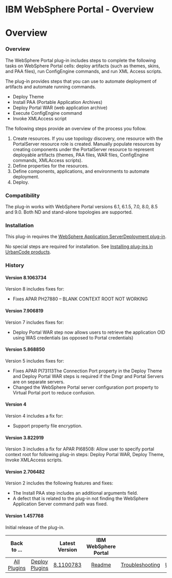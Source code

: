 
IBM WebSphere Portal - Overview
===============================

# Overview



### Overview




 


The WebSphere Portal plug-in includes steps to complete the following tasks on WebSphere Portal cells: deploy artifacts (such as themes, skins, and PAA files), run ConfigEngine commands, and run XML Access scripts.


The plug-in provides steps that you can use to automate deployment of artifacts and automate running commands.


* Deploy Theme
* Install PAA (Portable Application Archives)
* Deploy Portal WAR (web application archive)
* Execute ConfigEngine command
* Invoke XMLAccess script


The following steps provide an overview of the process you follow.


1. Create resources. If you use topology discovery, one resource with the PortalServer resource role is created. Manually populate resources by creating components under the PortalServer resource to represent deployable artifacts (themes, PAA files, WAR files, ConfigEngine commands, XMLAccess scripts).
2. Define properties for the resources.
3. Define components, applications, and environments to automate deployment.
4. Deploy.


### Compatibility


The plug-in works with WebSphere Portal versions 6.1, 6.1.5, 7.0, 8.0, 8.5 and 9.0. Both ND and stand-alone topologies are supported.


### Installation


This plug-in requires the [WebSphere Application ServerDeployment plug-in](https://www.urbancode.com/plugin/websphere-application-server-deployment/93-2/).


No special steps are required for installation. See [Installing plug-ins in UrbanCode products](https://www.urbancode.com/resource/installing-plug-ins-in-urbancode-products/ "Installing plug-ins in UrbanCode products").


### History


#### Version 8.1063734


Version 8 includes fixes for:


* Fixes APAR PH27880 – BLANK CONTEXT ROOT NOT WORKING


#### Version 7.906819


Version 7 includes fixes for:


* Deploy Portal WAR step now allows users to retrieve the application OID using WAS credentials (as opposed to Portal credentials)


#### Version 5.868850


Version 5 includes fixes for:


* Fixes APAR PI73113The Connection Port property in the Deploy Theme and Deploy Portal WAR steps is required if the Dmgr and Portal Servers are on separate servers.
* Changed the WebSphere Portal server configuration port property to Virtual Portal port to reduce confusion.


#### Version 4


Version 4 includes a fix for:


* Support property file encryption.


#### Version 3.822919


Version 3 includes a fix for APAR PI68508: Allow user to specify portal context root for following plug-in steps: Deploy Portal WAR, Deploy Theme, Invoke XMLAccess scripts.


#### Version 2.706482


Version 2 includes the following features and fixes:


* The Install PAA step includes an additional arguments field.
* A defect that is related to the plug-in not finding the WebSphere Application Server command path was fixed.


#### Version 1.457768


Initial release of the plug-in. 




|Back to ...||Latest Version|IBM WebSphere Portal |||||
| :---: | :---: | :---: | :---: | :---: | :---: | :---: | :---: |
|[All Plugins](../../index.md)|[Deploy Plugins](../README.md)|[8.1100783](https://raw.githubusercontent.com/UrbanCode/IBM-UCD-PLUGINS/main/files/WebSpherePortal/WebSpherePortal-8.1100783.zip)|[Readme](README.md)|[Troubleshooting](troubleshooting.md)|[Usage](usage.md)|[Steps](steps.md)|[Downloads](downloads.md)|
